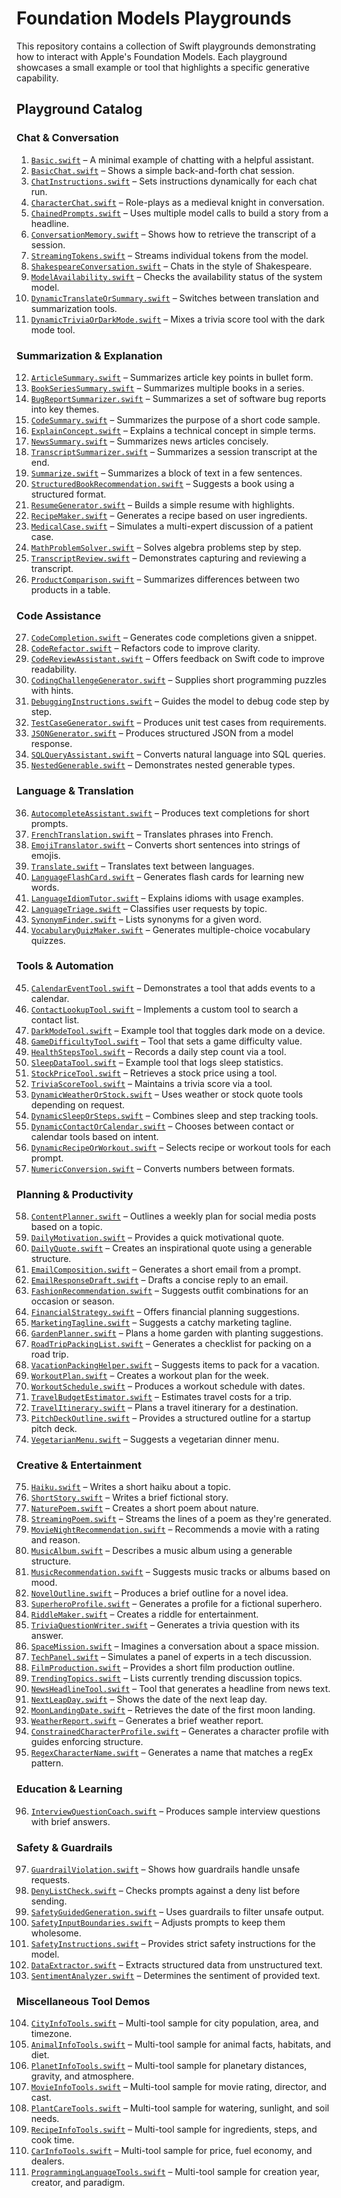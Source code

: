 # Foundation Models Playgrounds

This repository contains a collection of Swift playgrounds demonstrating how to interact with Apple's Foundation Models. Each playground showcases a small example or tool that highlights a specific generative capability.

## Playground Catalog

### Chat & Conversation
1. [`Basic.swift`](Foundation-Models-Playgrounds/Playgrounds/Basic.swift) – A minimal example of chatting with a helpful assistant.
2. [`BasicChat.swift`](Foundation-Models-Playgrounds/Playgrounds/BasicChat.swift) – Shows a simple back-and-forth chat session.
3. [`ChatInstructions.swift`](Foundation-Models-Playgrounds/Playgrounds/ChatInstructions.swift) – Sets instructions dynamically for each chat run.
4. [`CharacterChat.swift`](Foundation-Models-Playgrounds/Playgrounds/CharacterChat.swift) – Role-plays as a medieval knight in conversation.
5. [`ChainedPrompts.swift`](Foundation-Models-Playgrounds/Playgrounds/ChainedPrompts.swift) – Uses multiple model calls to build a story from a headline.
6. [`ConversationMemory.swift`](Foundation-Models-Playgrounds/Playgrounds/ConversationMemory.swift) – Shows how to retrieve the transcript of a session.
7. [`StreamingTokens.swift`](Foundation-Models-Playgrounds/Playgrounds/StreamingTokens.swift) – Streams individual tokens from the model.
8. [`ShakespeareConversation.swift`](Foundation-Models-Playgrounds/Playgrounds/ShakespeareConversation.swift) – Chats in the style of Shakespeare.
9. [`ModelAvailability.swift`](Foundation-Models-Playgrounds/Playgrounds/ModelAvailability.swift) – Checks the availability status of the system model.
10. [`DynamicTranslateOrSummary.swift`](Foundation-Models-Playgrounds/Playgrounds/DynamicTranslateOrSummary.swift) – Switches between translation and summarization tools.
11. [`DynamicTriviaOrDarkMode.swift`](Foundation-Models-Playgrounds/Playgrounds/DynamicTriviaOrDarkMode.swift) – Mixes a trivia score tool with the dark mode tool.

### Summarization & Explanation
12. [`ArticleSummary.swift`](Foundation-Models-Playgrounds/Playgrounds/ArticleSummary.swift) – Summarizes article key points in bullet form.
13. [`BookSeriesSummary.swift`](Foundation-Models-Playgrounds/Playgrounds/BookSeriesSummary.swift) – Summarizes multiple books in a series.
14. [`BugReportSummarizer.swift`](Foundation-Models-Playgrounds/Playgrounds/BugReportSummarizer.swift) – Summarizes a set of software bug reports into key themes.
15. [`CodeSummary.swift`](Foundation-Models-Playgrounds/Playgrounds/CodeSummary.swift) – Summarizes the purpose of a short code sample.
16. [`ExplainConcept.swift`](Foundation-Models-Playgrounds/Playgrounds/ExplainConcept.swift) – Explains a technical concept in simple terms.
17. [`NewsSummary.swift`](Foundation-Models-Playgrounds/Playgrounds/NewsSummary.swift) – Summarizes news articles concisely.
18. [`TranscriptSummarizer.swift`](Foundation-Models-Playgrounds/Playgrounds/TranscriptSummarizer.swift) – Summarizes a session transcript at the end.
19. [`Summarize.swift`](Foundation-Models-Playgrounds/Playgrounds/Summarize.swift) – Summarizes a block of text in a few sentences.
20. [`StructuredBookRecommendation.swift`](Foundation-Models-Playgrounds/Playgrounds/StructuredBookRecommendation.swift) – Suggests a book using a structured format.
21. [`ResumeGenerator.swift`](Foundation-Models-Playgrounds/Playgrounds/ResumeGenerator.swift) – Builds a simple resume with highlights.
22. [`RecipeMaker.swift`](Foundation-Models-Playgrounds/Playgrounds/RecipeMaker.swift) – Generates a recipe based on user ingredients.
23. [`MedicalCase.swift`](Foundation-Models-Playgrounds/Playgrounds/MedicalCase.swift) – Simulates a multi-expert discussion of a patient case.
24. [`MathProblemSolver.swift`](Foundation-Models-Playgrounds/Playgrounds/MathProblemSolver.swift) – Solves algebra problems step by step.
25. [`TranscriptReview.swift`](Foundation-Models-Playgrounds/Playgrounds/TranscriptReview.swift) – Demonstrates capturing and reviewing a transcript.
26. [`ProductComparison.swift`](Foundation-Models-Playgrounds/Playgrounds/ProductComparison.swift) – Summarizes differences between two products in a table.

### Code Assistance
27. [`CodeCompletion.swift`](Foundation-Models-Playgrounds/Playgrounds/CodeCompletion.swift) – Generates code completions given a snippet.
28. [`CodeRefactor.swift`](Foundation-Models-Playgrounds/Playgrounds/CodeRefactor.swift) – Refactors code to improve clarity.
29. [`CodeReviewAssistant.swift`](Foundation-Models-Playgrounds/Playgrounds/CodeReviewAssistant.swift) – Offers feedback on Swift code to improve readability.
30. [`CodingChallengeGenerator.swift`](Foundation-Models-Playgrounds/Playgrounds/CodingChallengeGenerator.swift) – Supplies short programming puzzles with hints.
31. [`DebuggingInstructions.swift`](Foundation-Models-Playgrounds/Playgrounds/DebuggingInstructions.swift) – Guides the model to debug code step by step.
32. [`TestCaseGenerator.swift`](Foundation-Models-Playgrounds/Playgrounds/TestCaseGenerator.swift) – Produces unit test cases from requirements.
33. [`JSONGenerator.swift`](Foundation-Models-Playgrounds/Playgrounds/JSONGenerator.swift) – Produces structured JSON from a model response.
34. [`SQLQueryAssistant.swift`](Foundation-Models-Playgrounds/Playgrounds/SQLQueryAssistant.swift) – Converts natural language into SQL queries.
35. [`NestedGenerable.swift`](Foundation-Models-Playgrounds/Playgrounds/NestedGenerable.swift) – Demonstrates nested generable types.

### Language & Translation
36. [`AutocompleteAssistant.swift`](Foundation-Models-Playgrounds/Playgrounds/AutocompleteAssistant.swift) – Produces text completions for short prompts.
37. [`FrenchTranslation.swift`](Foundation-Models-Playgrounds/Playgrounds/FrenchTranslation.swift) – Translates phrases into French.
38. [`EmojiTranslator.swift`](Foundation-Models-Playgrounds/Playgrounds/EmojiTranslator.swift) – Converts short sentences into strings of emojis.
39. [`Translate.swift`](Foundation-Models-Playgrounds/Playgrounds/Translate.swift) – Translates text between languages.
40. [`LanguageFlashCard.swift`](Foundation-Models-Playgrounds/Playgrounds/LanguageFlashCard.swift) – Generates flash cards for learning new words.
41. [`LanguageIdiomTutor.swift`](Foundation-Models-Playgrounds/Playgrounds/LanguageIdiomTutor.swift) – Explains idioms with usage examples.
42. [`LanguageTriage.swift`](Foundation-Models-Playgrounds/Playgrounds/LanguageTriage.swift) – Classifies user requests by topic.
43. [`SynonymFinder.swift`](Foundation-Models-Playgrounds/Playgrounds/SynonymFinder.swift) – Lists synonyms for a given word.
44. [`VocabularyQuizMaker.swift`](Foundation-Models-Playgrounds/Playgrounds/VocabularyQuizMaker.swift) – Generates multiple-choice vocabulary quizzes.

### Tools & Automation
45. [`CalendarEventTool.swift`](Foundation-Models-Playgrounds/Playgrounds/CalendarEventTool.swift) – Demonstrates a tool that adds events to a calendar.
46. [`ContactLookupTool.swift`](Foundation-Models-Playgrounds/Playgrounds/ContactLookupTool.swift) – Implements a custom tool to search a contact list.
47. [`DarkModeTool.swift`](Foundation-Models-Playgrounds/Playgrounds/DarkModeTool.swift) – Example tool that toggles dark mode on a device.
48. [`GameDifficultyTool.swift`](Foundation-Models-Playgrounds/Playgrounds/GameDifficultyTool.swift) – Tool that sets a game difficulty value.
49. [`HealthStepsTool.swift`](Foundation-Models-Playgrounds/Playgrounds/HealthStepsTool.swift) – Records a daily step count via a tool.
50. [`SleepDataTool.swift`](Foundation-Models-Playgrounds/Playgrounds/SleepDataTool.swift) – Example tool that logs sleep statistics.
51. [`StockPriceTool.swift`](Foundation-Models-Playgrounds/Playgrounds/StockPriceTool.swift) – Retrieves a stock price using a tool.
52. [`TriviaScoreTool.swift`](Foundation-Models-Playgrounds/Playgrounds/TriviaScoreTool.swift) – Maintains a trivia score via a tool.
53. [`DynamicWeatherOrStock.swift`](Foundation-Models-Playgrounds/Playgrounds/DynamicWeatherOrStock.swift) – Uses weather or stock quote tools depending on request.
54. [`DynamicSleepOrSteps.swift`](Foundation-Models-Playgrounds/Playgrounds/DynamicSleepOrSteps.swift) – Combines sleep and step tracking tools.
55. [`DynamicContactOrCalendar.swift`](Foundation-Models-Playgrounds/Playgrounds/DynamicContactOrCalendar.swift) – Chooses between contact or calendar tools based on intent.
56. [`DynamicRecipeOrWorkout.swift`](Foundation-Models-Playgrounds/Playgrounds/DynamicRecipeOrWorkout.swift) – Selects recipe or workout tools for each prompt.
57. [`NumericConversion.swift`](Foundation-Models-Playgrounds/Playgrounds/NumericConversion.swift) – Converts numbers between formats.

### Planning & Productivity
58. [`ContentPlanner.swift`](Foundation-Models-Playgrounds/Playgrounds/ContentPlanner.swift) – Outlines a weekly plan for social media posts based on a topic.
59. [`DailyMotivation.swift`](Foundation-Models-Playgrounds/Playgrounds/DailyMotivation.swift) – Provides a quick motivational quote.
60. [`DailyQuote.swift`](Foundation-Models-Playgrounds/Playgrounds/DailyQuote.swift) – Creates an inspirational quote using a generable structure.
61. [`EmailComposition.swift`](Foundation-Models-Playgrounds/Playgrounds/EmailComposition.swift) – Generates a short email from a prompt.
62. [`EmailResponseDraft.swift`](Foundation-Models-Playgrounds/Playgrounds/EmailResponseDraft.swift) – Drafts a concise reply to an email.
63. [`FashionRecommendation.swift`](Foundation-Models-Playgrounds/Playgrounds/FashionRecommendation.swift) – Suggests outfit combinations for an occasion or season.
64. [`FinancialStrategy.swift`](Foundation-Models-Playgrounds/Playgrounds/FinancialStrategy.swift) – Offers financial planning suggestions.
65. [`MarketingTagline.swift`](Foundation-Models-Playgrounds/Playgrounds/MarketingTagline.swift) – Suggests a catchy marketing tagline.
66. [`GardenPlanner.swift`](Foundation-Models-Playgrounds/Playgrounds/GardenPlanner.swift) – Plans a home garden with planting suggestions.
67. [`RoadTripPackingList.swift`](Foundation-Models-Playgrounds/Playgrounds/RoadTripPackingList.swift) – Generates a checklist for packing on a road trip.
68. [`VacationPackingHelper.swift`](Foundation-Models-Playgrounds/Playgrounds/VacationPackingHelper.swift) – Suggests items to pack for a vacation.
69. [`WorkoutPlan.swift`](Foundation-Models-Playgrounds/Playgrounds/WorkoutPlan.swift) – Creates a workout plan for the week.
70. [`WorkoutSchedule.swift`](Foundation-Models-Playgrounds/Playgrounds/WorkoutSchedule.swift) – Produces a workout schedule with dates.
71. [`TravelBudgetEstimator.swift`](Foundation-Models-Playgrounds/Playgrounds/TravelBudgetEstimator.swift) – Estimates travel costs for a trip.
72. [`TravelItinerary.swift`](Foundation-Models-Playgrounds/Playgrounds/TravelItinerary.swift) – Plans a travel itinerary for a destination.
73. [`PitchDeckOutline.swift`](Foundation-Models-Playgrounds/Playgrounds/PitchDeckOutline.swift) – Provides a structured outline for a startup pitch deck.
74. [`VegetarianMenu.swift`](Foundation-Models-Playgrounds/Playgrounds/VegetarianMenu.swift) – Suggests a vegetarian dinner menu.

### Creative & Entertainment
75. [`Haiku.swift`](Foundation-Models-Playgrounds/Playgrounds/Haiku.swift) – Writes a short haiku about a topic.
76. [`ShortStory.swift`](Foundation-Models-Playgrounds/Playgrounds/ShortStory.swift) – Writes a brief fictional story.
77. [`NaturePoem.swift`](Foundation-Models-Playgrounds/Playgrounds/NaturePoem.swift) – Creates a short poem about nature.
78. [`StreamingPoem.swift`](Foundation-Models-Playgrounds/Playgrounds/StreamingPoem.swift) – Streams the lines of a poem as they're generated.
79. [`MovieNightRecommendation.swift`](Foundation-Models-Playgrounds/Playgrounds/MovieNightRecommendation.swift) – Recommends a movie with a rating and reason.
80. [`MusicAlbum.swift`](Foundation-Models-Playgrounds/Playgrounds/MusicAlbum.swift) – Describes a music album using a generable structure.
81. [`MusicRecommendation.swift`](Foundation-Models-Playgrounds/Playgrounds/MusicRecommendation.swift) – Suggests music tracks or albums based on mood.
82. [`NovelOutline.swift`](Foundation-Models-Playgrounds/Playgrounds/NovelOutline.swift) – Produces a brief outline for a novel idea.
83. [`SuperheroProfile.swift`](Foundation-Models-Playgrounds/Playgrounds/SuperheroProfile.swift) – Generates a profile for a fictional superhero.
84. [`RiddleMaker.swift`](Foundation-Models-Playgrounds/Playgrounds/RiddleMaker.swift) – Creates a riddle for entertainment.
85. [`TriviaQuestionWriter.swift`](Foundation-Models-Playgrounds/Playgrounds/TriviaQuestionWriter.swift) – Generates a trivia question with its answer.
86. [`SpaceMission.swift`](Foundation-Models-Playgrounds/Playgrounds/SpaceMission.swift) – Imagines a conversation about a space mission.
87. [`TechPanel.swift`](Foundation-Models-Playgrounds/Playgrounds/TechPanel.swift) – Simulates a panel of experts in a tech discussion.
88. [`FilmProduction.swift`](Foundation-Models-Playgrounds/Playgrounds/FilmProduction.swift) – Provides a short film production outline.
89. [`TrendingTopics.swift`](Foundation-Models-Playgrounds/Playgrounds/TrendingTopics.swift) – Lists currently trending discussion topics.
90. [`NewsHeadlineTool.swift`](Foundation-Models-Playgrounds/Playgrounds/NewsHeadlineTool.swift) – Tool that generates a headline from news text.
91. [`NextLeapDay.swift`](Foundation-Models-Playgrounds/Playgrounds/NextLeapDay.swift) – Shows the date of the next leap day.
92. [`MoonLandingDate.swift`](Foundation-Models-Playgrounds/Playgrounds/MoonLandingDate.swift) – Retrieves the date of the first moon landing.
93. [`WeatherReport.swift`](Foundation-Models-Playgrounds/Playgrounds/WeatherReport.swift) – Generates a brief weather report.
94. [`ConstrainedCharacterProfile.swift`](Foundation-Models-Playgrounds/Playgrounds/ConstrainedCharacterProfile.swift) – Generates a character profile with guides enforcing structure.
95. [`RegexCharacterName.swift`](Foundation-Models-Playgrounds/Playgrounds/RegexCharacterName.swift) – Generates a name that matches a regEx pattern.

### Education & Learning
96. [`InterviewQuestionCoach.swift`](Foundation-Models-Playgrounds/Playgrounds/InterviewQuestionCoach.swift) – Produces sample interview questions with brief answers.

### Safety & Guardrails
97. [`GuardrailViolation.swift`](Foundation-Models-Playgrounds/Playgrounds/GuardrailViolation.swift) – Shows how guardrails handle unsafe requests.
98. [`DenyListCheck.swift`](Foundation-Models-Playgrounds/Playgrounds/DenyListCheck.swift) – Checks prompts against a deny list before sending.
99. [`SafetyGuidedGeneration.swift`](Foundation-Models-Playgrounds/Playgrounds/SafetyGuidedGeneration.swift) – Uses guardrails to filter unsafe output.
100. [`SafetyInputBoundaries.swift`](Foundation-Models-Playgrounds/Playgrounds/SafetyInputBoundaries.swift) – Adjusts prompts to keep them wholesome.
101. [`SafetyInstructions.swift`](Foundation-Models-Playgrounds/Playgrounds/SafetyInstructions.swift) – Provides strict safety instructions for the model.
102. [`DataExtractor.swift`](Foundation-Models-Playgrounds/Playgrounds/DataExtractor.swift) – Extracts structured data from unstructured text.
103. [`SentimentAnalyzer.swift`](Foundation-Models-Playgrounds/Playgrounds/SentimentAnalyzer.swift) – Determines the sentiment of provided text.

### Miscellaneous Tool Demos
104. [`CityInfoTools.swift`](Foundation-Models-Playgrounds/Playgrounds/CityInfoTools.swift) – Multi-tool sample for city population, area, and timezone.
105. [`AnimalInfoTools.swift`](Foundation-Models-Playgrounds/Playgrounds/AnimalInfoTools.swift) – Multi-tool sample for animal facts, habitats, and diet.
106. [`PlanetInfoTools.swift`](Foundation-Models-Playgrounds/Playgrounds/PlanetInfoTools.swift) – Multi-tool sample for planetary distances, gravity, and atmosphere.
107. [`MovieInfoTools.swift`](Foundation-Models-Playgrounds/Playgrounds/MovieInfoTools.swift) – Multi-tool sample for movie rating, director, and cast.
108. [`PlantCareTools.swift`](Foundation-Models-Playgrounds/Playgrounds/PlantCareTools.swift) – Multi-tool sample for watering, sunlight, and soil needs.
109. [`RecipeInfoTools.swift`](Foundation-Models-Playgrounds/Playgrounds/RecipeInfoTools.swift) – Multi-tool sample for ingredients, steps, and cook time.
110. [`CarInfoTools.swift`](Foundation-Models-Playgrounds/Playgrounds/CarInfoTools.swift) – Multi-tool sample for price, fuel economy, and dealers.
111. [`ProgrammingLanguageTools.swift`](Foundation-Models-Playgrounds/Playgrounds/ProgrammingLanguageTools.swift) – Multi-tool sample for creation year, creator, and paradigm.

